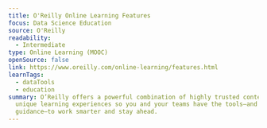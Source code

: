 ```yaml
---
title: O'Reilly Online Learning Features
focus: Data Science Education
source: O'Reilly
readability:
  - Intermediate
type: Online Learning (MOOC)
openSource: false
link: https://www.oreilly.com/online-learning/features.html
learnTags:
  - dataTools
  - education
summary: O’Reilly offers a powerful combination of highly trusted content and
  unique learning experiences so you and your teams have the tools—and expert
  guidance—to work smarter and stay ahead.
---
```

